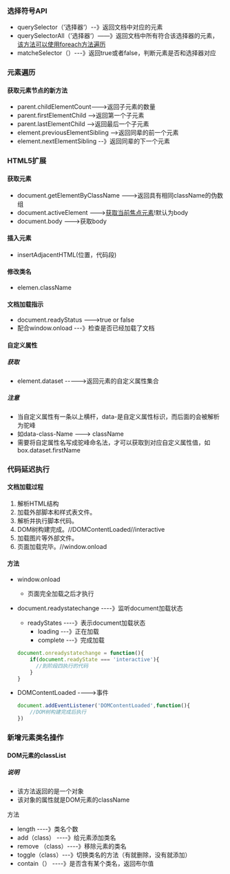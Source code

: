 ### 选择符号API

- querySelector（’选择器‘）--》返回文档中对应的元素
- querySelectorAll（’选择器‘）——》返回文档中所有符合该选择器的元素，<u>该方法可以使用foreach方法遍历</u>
- matcheSelector（）---》返回true或者false，判断元素是否和选择器对应

### 元素遍历

#### 获取元素节点的新方法

- parent.childElementCount--->返回子元素的数量
- parent.firstElementChild -->返回第一个子元素
- parent.lastElementChild  -->返回最后一个子元素
- element.previousElementSibling -->返回同辈的前一个元素
- element.nextElementSibling --》返回同辈的下一个元素

### HTML5扩展

#### 获取元素

- document.getElementByClassName --->返回具有相同className的伪数组![]()
- document.activeElement  ---><u>获取当前焦点元素</u>!默认为body
- document.body --->获取body

#### 插入元素

- insertAdjacentHTML(位置，代码段)

  

#### 修改类名

- elemen.className

#### 文档加载指示

- document.readyStatus --->true or false
- 配合window.onload ---》检查是否已经加载了文档

#### 自定义属性

##### 获取

- element.dataset  ----->返回元素的自定义属性集合

##### 注意

- 当自定义属性有一条以上横杆，data-是自定义属性标识，而后面的会被解析为驼峰
- 如data-class-Name  ---> className
- 需要将自定属性名写成驼峰命名法，才可以获取到对应自定义属性值，如box.dataset.firstName

### 代码延迟执行

#### 文档加载过程

1. 解析HTML结构
2. 加载外部脚本和样式表文件。
3. 解析并执行脚本代码。
4. DOM树构建完成。//DOMContentLoaded//interactive
5. 加载图片等外部文件。
6. 页面加载完毕。//window.onload

#### 方法

- window.onload
  
  - 页面完全加载之后才执行
  
- document.readystatechange ----》监听document加载状态

  - readyStates ----》表示document加载状态
    - loading ---》正在加载
    - complete ---》完成加载

  ```JavaScript
  document.onreadystatechange = function(){
      if(document.readyState === 'interactive'){
  		//到阶段四执行的代码
      }
  }
  ```

  

- DOMContentLoaded ---->事件

  ```JavaScript
  document.addEventListener('DOMContentLoaded',function(){
      //DOM树构建完成后执行
  })
  ```

  

### 新增元素类名操作

#### DOM元素的classList

##### 说明

- 该方法返回的是一个对象
- 该对象的属性就是DOM元素的className

方法

- length ----》类名个数
- add（class） ----》给元素添加类名
- remove （class）----》移除元素的类名
- toggle（class）---》切换类名的方法（有就删除，没有就添加）
- contain（） ----》是否含有某个类名，返回布尔值
